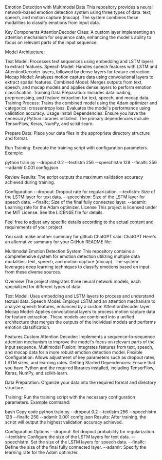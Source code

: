 Emotion Detection with Multimodal Data
This repository provides a neural network-based emotion detection system using three types of data: text, speech, and motion capture (mocap). The system combines these modalities to classify emotions from input data.

Key Components
AttentionDecoder Class: A custom layer implementing an attention mechanism for sequence data, enhancing the model's ability to focus on relevant parts of the input sequence.

Model Architecture:

Text Model: Processes text sequences using embedding and LSTM layers to extract features.
Speech Model: Handles speech features with LSTM and AttentionDecoder layers, followed by dense layers for feature extraction.
Mocap Model: Analyzes motion capture data using convolutional layers to extract spatial features.
Combined Model: Merges outputs from text, speech, and mocap models and applies dense layers to perform emotion classification.
Training
Data Preparation: Includes data loading, preprocessing, and feature extraction for text, speech, and mocap data.
Training Process: Trains the combined model using the Adam optimizer and categorical crossentropy loss. Evaluates the model's performance using validation accuracy.
Usage
Install Dependencies: Ensure you have the necessary Python libraries installed. The primary dependencies include TensorFlow, Keras, NumPy, and scikit-learn.

Prepare Data: Place your data files in the appropriate directory structure and format.

Run Training: Execute the training script with configuration parameters. Example:

python train.py --dropout 0.2 --textlstm 256 --speechlstm 128 --finalfc 256 --adamlr 0.001 config.json

Review Results: The script outputs the maximum validation accuracy achieved during training.

Configuration
--dropout: Dropout rate for regularization.
--textlstm: Size of the LSTM layer for text data.
--speechlstm: Size of the LSTM layer for speech data.
--finalfc: Size of the final fully connected layer.
--adamlr: Learning rate for the Adam optimizer.
License
This project is licensed under the MIT License. See the LICENSE file for details.

Feel free to adjust any specific details according to the actual content and requirements of your project.






You said:
make another summary for github
ChatGPT said:
ChatGPT
Here's an alternative summary for your GitHub README file:

Multimodal Emotion Detection System
This repository contains a comprehensive system for emotion detection utilizing multiple data modalities: text, speech, and motion capture (mocap). The system leverages deep learning techniques to classify emotions based on input from these diverse sources.

Overview
The project integrates three neural network models, each specialized for different types of data:

Text Model: Uses embedding and LSTM layers to process and understand textual data.
Speech Model: Employs LSTM and an attention mechanism to analyze speech features, enhanced by a custom AttentionDecoder layer.
Mocap Model: Applies convolutional layers to process motion capture data for feature extraction.
These models are combined into a unified architecture that merges the outputs of the individual models and performs emotion classification.

Features
Custom Attention Decoder: Implements a sequence-to-sequence attention mechanism to improve the model's focus on relevant parts of the input sequence.
Multimodal Fusion: Integrates features from text, speech, and mocap data for a more robust emotion detection model.
Flexible Configuration: Allows adjustment of key parameters such as dropout rates, LSTM sizes, and learning rates.
Getting Started
Dependencies: Ensure that you have Python and the required libraries installed, including TensorFlow, Keras, NumPy, and scikit-learn.

Data Preparation: Organize your data into the required format and directory structure.

Training: Run the training script with the necessary configuration parameters. Example command:

bash
Copy code
python train.py --dropout 0.2 --textlstm 256 --speechlstm 128 --finalfc 256 --adamlr 0.001 config.json
Results: After training, the script will output the highest validation accuracy achieved.

Configuration Options
--dropout: Set dropout probability for regularization.
--textlstm: Configure the size of the LSTM layers for text data.
--speechlstm: Set the size of the LSTM layers for speech data.
--finalfc: Define the size of the final fully connected layer.
--adamlr: Specify the learning rate for the Adam optimizer.
